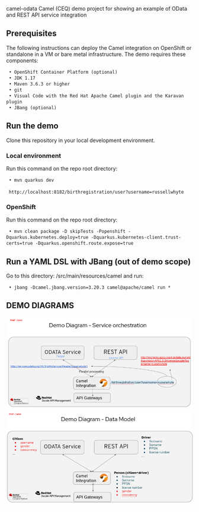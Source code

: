 camel-odata
Camel (CEQ) demo project for showing an example of OData and REST API service integration

## Prerequisites

The following instructions can deploy the Camel integration on OpenShift or standalone in a VM or bare metal infrastructure. The demo requires these components:   

     • OpenShift Container Platform (optional)
     • JDK 1.17
     • Maven 3.6.3 or higher
     • git
     • Visual Code with the Red Hat Apache Camel plugin and the Karavan plugin 
     • JBang (optional)
     
## Run the demo
Clone this repository in your local development environment.  

### Local environment
Run this command on the repo root directory:

     • mvn quarkus dev

     http://localhost:8182/birthregistration/user?username=russellwhyte
     

### OpenShift 
Run this command on the repo root directory:

     • mvn clean package -D skipTests -Popenshift -Dquarkus.kubernetes.deploy=true -Dquarkus.kubernetes-client.trust-certs=true -Dquarkus.openshift.route.expose=true


## Run a YAML DSL with JBang (out of demo scope) 
Go to this directory: /src/main/resources/camel and run:

     • jbang -Dcamel.jbang.version=3.20.3 camel@apache/camel run *  

## DEMO DIAGRAMS
![](docs/demodiagram1.png)
![](docs/demodiagram2.png)
